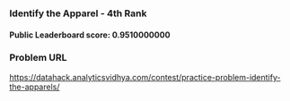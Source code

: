 ### Identify the Apparel - 4th Rank

#### Public Leaderboard score: 0.9510000000

### Problem URL

https://datahack.analyticsvidhya.com/contest/practice-problem-identify-the-apparels/
